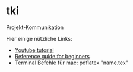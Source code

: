 # tki
Projekt-Kommunikation

Hier einige nützliche Links:
* [Youtube tutorial](https://www.youtube.com/playlist?list=PL5-da3qGB5IBLMp7LtN8Nc3Efd4hJq0kD)
* [Reference guide for beginners](http://www.dataschool.io/git-quick-reference-for-beginners/)
* Terminal Befehle für mac: pdflatex "name.tex"